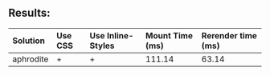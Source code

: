 ## Results:

Solution | Use CSS | Use Inline-Styles | Mount Time (ms) | Rerender time (ms)
:--- | :--- | :--- | :--- | :---
aphrodite | + | + | 111.14 | 63.14
